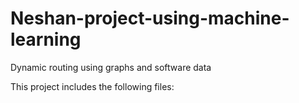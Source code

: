 # Neshan-project-using-machine-learning
Dynamic routing using graphs and software data


This project includes the following files:

